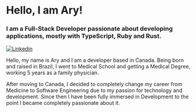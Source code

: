 <h1 align="left">Hello, I am Ary! </h1>

### I am a Full-Stack Developer passionate about developing applications, mostly with TypeScript, Ruby and Rust.

[![Linkedin](https://img.shields.io/badge/LinkedIn-0077B5?style=for-the-badge&logo=linkedin&logoColor=white)](https://www.linkedin.com/in/arylima/)

Hello, my name is Ary and I am a developer based in Canada. Being born and raised in Brazil, I went to Medical School and getting a Medical Degree, working 5 years as a family physician.

After moving to Canada, I decided to completely change my career from Medicine to Software Engineering due to my passion for technology and development. Since then I have been fully immersed in Development to the point I became completely passionate about it.
